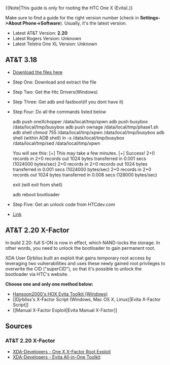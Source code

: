 {{Note|This guide is only for rooting the HTC One X (Evita).}}

Make sure to find a guide for the right version number (check in **Settings->About Phone->Software**). Usually, it's the latest version.

* Latest AT&T Version: **2.20**
* Latest Rogers Version: Unknown
* Latest Telstra One XL Version: Unknown

## AT&T 3.18
* [Download the files here](http://forum.xda-developers.com/attachment.php?attachmentid=1973170&d=1368918573)

* Step One: Download and extract the file
* Step Two: Get the Htc Drivers(Windows)
* Step Three: Get adb and fastboot(if you dont have it)
* Step Four: Do all the commands listed below

    adb push oneXchopper /data/local/tmp/xpwn
    adb push busybox /data/local/tmp/busybox
    adb push ownage /data/local/tmp/phase1.sh
    adb shell chmod 755 /data/local/tmp/xpwn /data/local/tmp/busybox
    adb shell 
          (within ADB shell)
          ln -s /data/local/tmp/busybox /data/local/tmp/sed
          /data/local/tmp/xpwn
      
    You will see this: 
    [+] This may take a few minutes.
    [+] Success!
    2+0 records in
    2+0 records out
    1024 bytes transferred in 0.001 secs (1024000 bytes/sec)
    2+0 records in
    2+0 records out
    1024 bytes transferred in 0.001 secs (1024000 bytes/sec)
    2+0 records in
    2+0 records out
    1024 bytes transferred in 0.008 secs (128000 bytes/sec)
      
    exit (will exit from shell)
    
    adb reboot bootloader

* Step Five: Get an unlock code from HTCdev.com

* [Link](http://forum.xda-developers.com/showthread.php?t=2285086)

## AT&T 2.20 X-Factor

In build 2.20: full S-ON is now in effect, which NAND-locks the storage. In other words, you need to unlock the bootloader to gain permanent root.

XDA User Djrbliss built an exploit that gains temporary root access by leveraging two vulnerabilities and uses these newly gained root privileges to overwrite the CID ("superCID"), so that it's possible to unlock the bootloader via HTC's website.

**Choose one and only one method below:**

* [Hansoon2000's HOX Evita Toolkit (Windows)](http://forum.xda-developers.com/showthread.php?t=1952426)
* [[Djrbliss's X-Factor Script (Windows, Mac OS X, Linux)|Evita X-Factor Script]]
* [[Manual X-Factor Exploit|Evita Manual X-Factor]]

## Sources

### AT&T 2.20 X-Factor

* [XDA-Developers - One X X-Factor Root Exploit](http://forum.xda-developers.com/showthread.php?t=1952038)
* [XDA-Developers - Evita All-in-One Toolkit](http://forum.xda-developers.com/showthread.php?t=1952426)